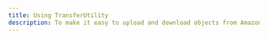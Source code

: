 ```yaml
---
title: Using TransferUtility
description: To make it easy to upload and download objects from Amazon S3, AWS Mobile SDK provides a TransferUtility component with built-in support for background transfers, progress tracking, and MultiPart uploads.
---
```


<inline-fragment src="~/sdk/fragments/library-callout.md"></inline-fragment>

<inline-fragment platform="ios" src="~/sdk/storage/fragments/ios/transfer-utility.md"></inline-fragment> <inline-fragment platform="android" src="~/sdk/storage/fragments/android/transfer-utility.md"></inline-fragment>
